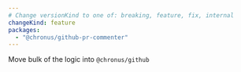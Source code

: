 ```yaml
---
# Change versionKind to one of: breaking, feature, fix, internal
changeKind: feature
packages:
  - "@chronus/github-pr-commenter"
---
```


Move bulk of the logic into `@chronus/github`
